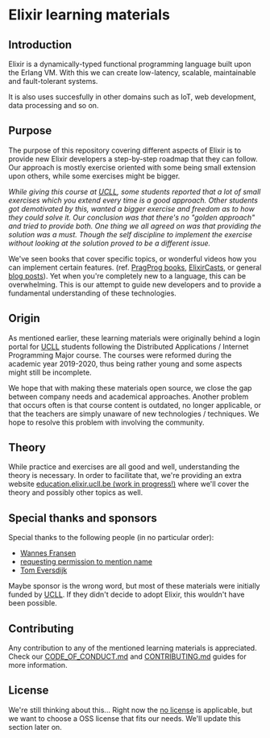 # Elixir learning materials

## Introduction

Elixir is a dynamically-typed functional programming language built upon the Erlang VM. With this we can create low-latency, scalable, maintainable and fault-tolerant systems.

It is also uses succesfully in other domains such as IoT, web development, data processing and so on.

## Purpose

The purpose of this repository covering different aspects of Elixir is to provide new Elixir developers a step-by-step roadmap that they can follow. Our approach is mostly exercise oriented with some being small extension upon others, while some exercises might be bigger.

_While giving this course at [UCLL](https://www.ucll.be/), some students reported that a lot of small exercises which you extend every time is a good approach. Other students got demotivated by this, wanted a bigger exercise and freedom as to how they could solve it. Our conclusion was that there's no "golden approach" and tried to provide both. One thing we all agreed on was that providing the solution was a must. Though the self discipline to implement the exercise without looking at the solution proved to be a different issue._

We've seen books that cover specific topics, or wonderful videos how you can implement certain features. (ref. [PragProg books](https://pragprog.com/search/?q=elixir), [ElixirCasts](https://elixircasts.io/), or general [blog posts](https://elixirforum.com/t/elixir-blog-posts)). Yet when you're completely new to a language, this can be overwhelming. This is our attempt to guide new developers and to provide a fundamental understanding of these technologies.

## Origin

As mentioned earlier, these learning materials were originally behind a login portal for [UCLL](https://www.ucll.be/) students following the Distributed Applications / Internet Programming Major course. The courses were reformed during the academic year 2019-2020, thus being rather young and some aspects might still be incomplete.

We hope that with making these materials open source, we close the gap between company needs and academical approaches. Another problem that occurs often is that course content is outdated, no longer applicable, or that the teachers are simply unaware of new technologies / techniques. We hope to resolve this problem with involving the community.

## Theory

While practice and exercises are all good and well, understanding the theory is necessary. In order to facilitate that, we're providing an extra website [education.elixir.ucll.be (work in progress!)](https://education.elixir.ucll.be) where we'll cover the theory and possibly other topics as well.

## Special thanks and sponsors

Special thanks to the following people (in no particular order):

* [Wannes Fransen](https://github.com/WannesFransen1994)
* [requesting permission to mention name](/)
* [Tom Eversdijk](https://github.com/TomEversdijk)

Maybe sponsor is the wrong word, but most of these materials were initially funded by [UCLL](https://www.ucll.be/). If they didn't decide to adopt Elixir, this wouldn't have been possible.

## Contributing

Any contribution to any of the mentioned learning materials is appreciated. Check our [CODE_OF_CONDUCT.md](CODE_OF_CONDUCT.md) and [CONTRIBUTING.md](CONTRIBUTING.md) guides for more information.

## License

We're still thinking about this... Right now the [no license](https://choosealicense.com/no-permission/) is applicable, but we want to choose a OSS license that fits our needs. We'll update this section later on.
